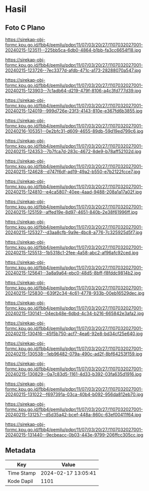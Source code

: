# Hasil

## Foto C Plano

https://sirekap-obj-formc.kpu.go.id/fbb4/pemilu/pdpr/11/07/03/20/27/1107032027001-20240215-123511--225bb5ca-6db0-4864-b1bb-fa3cc6654f18.jpg

https://sirekap-obj-formc.kpu.go.id/fbb4/pemilu/pdpr/11/07/03/20/27/1107032027001-20240215-123726--7ec3377d-afdb-471c-a173-28288070a547.jpg

https://sirekap-obj-formc.kpu.go.id/fbb4/pemilu/pdpr/11/07/03/20/27/1107032027001-20240215-123903--7c1adb64-d219-479f-8106-a4c3fd777d39.jpg

https://sirekap-obj-formc.kpu.go.id/fbb4/pemilu/pdpr/11/07/03/20/27/1107032027001-20240215-124019--999d726e-23f3-4143-810e-e367fd6b3855.jpg

https://sirekap-obj-formc.kpu.go.id/fbb4/pemilu/pdpr/11/07/03/20/27/1107032027001-20240216-105351--0e2bfc31-d609-4655-89db-59d19ed799c6.jpg

https://sirekap-obj-formc.kpu.go.id/fbb4/pemilu/pdpr/11/07/03/20/27/1107032027001-20240215-124353--7b7fca7d-283c-4672-8de9-b78aff52102d.jpg

https://sirekap-obj-formc.kpu.go.id/fbb4/pemilu/pdpr/11/07/03/20/27/1107032027001-20240215-124628--d747f6df-ad19-49a2-b550-e7b2122fcce7.jpg

https://sirekap-obj-formc.kpu.go.id/fbb4/pemilu/pdpr/11/07/03/20/27/1107032027001-20240215-124810--e4ca5807-40ee-4aad-9488-208a1a17a02f.jpg

https://sirekap-obj-formc.kpu.go.id/fbb4/pemilu/pdpr/11/07/03/20/27/1107032027001-20240215-125159--affed19e-8d97-4651-840b-2e38f61996ff.jpg

https://sirekap-obj-formc.kpu.go.id/fbb4/pemilu/pdpr/11/07/03/20/27/1107032027001-20240215-125327--d3aa8cfb-9a9e-4bc8-a776-7c325925d5f7.jpg

https://sirekap-obj-formc.kpu.go.id/fbb4/pemilu/pdpr/11/07/03/20/27/1107032027001-20240215-125513--1b5318c1-2fee-4a58-abc2-af96afc92ced.jpg

https://sirekap-obj-formc.kpu.go.id/fbb4/pemilu/pdpr/11/07/03/20/27/1107032027001-20240215-125641--3a8a9a64-ebc0-48d5-8bff-f8fddc9814b2.jpg

https://sirekap-obj-formc.kpu.go.id/fbb4/pemilu/pdpr/11/07/03/20/27/1107032027001-20240215-125830--639f2c34-4c61-4778-933b-00eb16529dec.jpg

https://sirekap-obj-formc.kpu.go.id/fbb4/pemilu/pdpr/11/07/03/20/27/1107032027001-20240215-130141--04ecb48e-6dbd-4c34-b216-665842e3afa2.jpg

https://sirekap-obj-formc.kpu.go.id/fbb4/pemilu/pdpr/11/07/03/20/27/1107032027001-20240215-130416--45f5b750-acf7-4ea6-92e8-bd34cf25e640.jpg

https://sirekap-obj-formc.kpu.go.id/fbb4/pemilu/pdpr/11/07/03/20/27/1107032027001-20240215-130538--1eb96482-079a-490c-ad2f-8bf64253f159.jpg

https://sirekap-obj-formc.kpu.go.id/fbb4/pemilu/pdpr/11/07/03/20/27/1107032027001-20240215-130829--0a7c83d5-1161-4d33-b392-03fa635d1916.jpg

https://sirekap-obj-formc.kpu.go.id/fbb4/pemilu/pdpr/11/07/03/20/27/1107032027001-20240215-131022--f697391a-03ca-40b4-b092-956da812eb70.jpg

https://sirekap-obj-formc.kpu.go.id/fbb4/pemilu/pdpr/11/07/03/20/27/1107032027001-20240215-131257--d5d35a42-bcef-448a-860c-63ef00411f64.jpg

https://sirekap-obj-formc.kpu.go.id/fbb4/pemilu/pdpr/11/07/03/20/27/1107032027001-20240215-131440--9ecbeacc-0b03-443e-9799-206ffcc305cc.jpg


## Metadata

| Key        | Value               |
| ---------- | ------------------- |
| Time Stamp | 2024-02-17 13:05:41 |
| Kode Dapil | 1101                |



